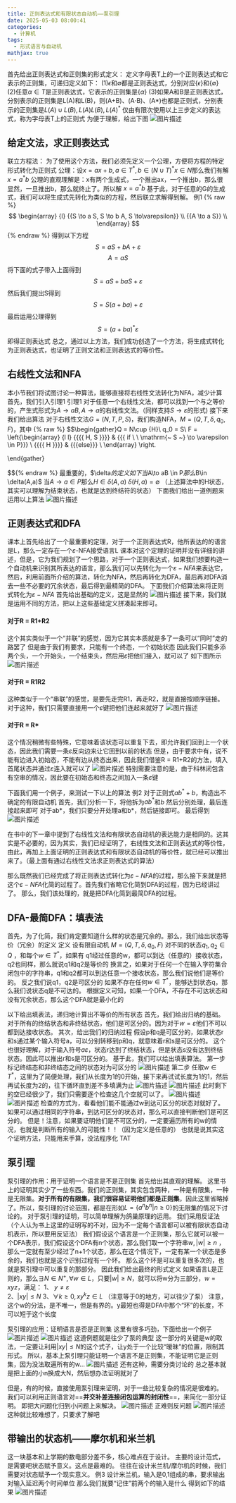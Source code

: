 ```yaml
---
title: 正则表达式和有限状态自动机——泵引理
date: 2025-05-03 08:00:41
categories:
  - 计算机
tags:
  - 形式语言与自动机
mathjax: true
---
```


首先给出正则表达式和正则集的形式定义：
定义字母表T上的一个正则表达式和它表示的正则集，可递归定义如下：
(1)$\epsilon$和$\emptyset$都是正则表达式，分别对应$\{\epsilon\}$和$\{\emptyset\}$
(2)任意$\alpha \in T$是正则表达式，它表示的正则集是{$\alpha$}
(3)如果A和B是正则表达式，分别表示的正则集是L(A)和L(B)，则(A+B)、(A$\cdot$B)、(A*)也都是正则式，分别表示的正则集是$L(A)\cup L(B),L(A)L(B),L(A)^*$
仅由有限次使用以上三步定义的表达式，称为字母表T上的正则式
为便于理解，给出下图
![图片描述](/IMG/Pasted%20image%2020250419223932.png)

## 给定文法，求正则表达式
联立方程法：
为了使用这个方法，我们必须先定义一个公理，方便将方程的特定形式转化为正则式
公理：设$x = ax+b,a\in T^*,b \in (N\cup T)^* x\in N$那么我们有解 $x = a^*b$ 
公理的直观理解是：x有两个生成式，一个推出ax，一个推出b，那么很显然，一旦推出b，那么就终止了。所以解 $x = a^*b$ 
基于此，对于任意的G的生成式，我们可以将生成式先转化为类似的方程，然后联立求解得到解。
例1 
{% raw %}
$$
\begin{array} {l} {{S \to a S, S \to b A, S \to\varepsilon}} \\ {{A \to a S}} \\ \end{array} 
$$
{% endraw %}
得到以下方程$$S = aS+bA+\varepsilon $$
$$A = aS$$
将下面的式子带入上面得到
$$S = aS+baS+\varepsilon$$
然后我们提出S得到
$$S = S(a+ba)+\varepsilon$$
最后运用公理得到
$$S = (a+ba)^*\varepsilon$$
即得正则表达式
总之，通过以上方法，我们成功创造了一个方法，将生成式转化为正则表达式，也证明了正则文法和正则表达式的等价性。

## 右线性文法和NFA
本小节我们将试图讨论一种算法，能够直接将右线性文法转化为NFA，减少计算
首先，我们引入引理1
引理1 对于任意一个右线性文法，都可以找到一个与之等价的，产生式形式为$A\rightarrow aB,A\rightarrow a$的右线性文法。（同样支持$S\rightarrow \varepsilon$的形式)
接下来我们给出算法
对于右线性文法$G = (N,T,P,S)$，我们构造NFA，$M = (Q,T,\delta,q_0,F)$，其中
{% raw %}
$$\begin{gather}Q = N\cup \{H\}\\
q_0 = S\\
F = \left\{\begin{array} {l l} {{{\{ H, S \}}}} & {{{ if \ \ \mathrm{~ S ~}  \to \varepsilon \in P}}} \\ {{{\{ H \}}}} & {{{else}}} \\ \end{array} \right. 

\end{gather}

$${% endraw %}
最重要的，$\delta$的定义如下
当$A\to aB \in P$那么$B\in \delta(A,a)$
当$A\to a \in P$那么$H\in \delta(A,a)$
$\delta(H,a) = \emptyset$
（上述算法中的H状态，其实可以理解为结束状态，也就是达到终结符的状态）
下面我们给出一道例题来运用以上算法
![图片描述](/IMG/Pasted%20image%2020250421220527.png)

## 正则表达式和DFA
课本上首先给出了一个最重要的定理，对于一个正则表达式R，他所表达的的语言是L，那么一定存在一个$\varepsilon$-NFA接受语言L
课本对这个定理的证明并没有详细的讲述，但是，它为我们规划了一个思路，对于一个正则表达式，如果我们想要构造一个自动机来识别其所表达的语言，那么我们可以先转化为一个$\varepsilon -NFA$来表达它，然后，利用前面所介绍的算法，转化为NFA，然后再转化为DFA，最后再对DFA消去一些不必要的冗余状态，最后得到最精简的DFA。
下面我们介绍算法来将正则式转化为$\varepsilon-NFA$
	首先给出基础的定义，这是显然的
![图片描述](/IMG/Pasted%20image%2020250420155307.png)
接下来，我们就是运用不同的方法，把以上这些基础定义拼凑起来即可。
#### 对于R = R1+R2
这个其实类似于一个“并联”的感觉，因为它其实本质就是多了一条可以“同时”走的路罢了
但是由于我们有要求，只能有一个终态，一个初始状态
因此我们只能多添两个头，一个开始头，一个结束头，然后用$\varepsilon$把他们接入，就可以了
如下图所示
![图片描述](/IMG/Pasted%20image%2020250420160443.png)
#### 对于R = R1R2
这种类似于一个“串联”的感觉，是要先走完R1，再走R2，就是直接按顺序链接。
对于这种，我们只需要直接用一个$\varepsilon$键把他们连起来就好了
![图片描述](/IMG/Pasted%20image%2020250420160940.png)
#### 对于R = R*
这个情况稍微有些特殊，它意味着该状态可以重复下去，即允许我们回到上一个状态，因此我们需要一条$\varepsilon$反向边来让它回到以前的状态
但是，由于要求中有，说不能有边进入初始态，不能有边从终态出来，因此我们借鉴R = R1+R2的方法，填入首尾状态并通过$\varepsilon$连入就可以了
![图片描述](/IMG/Pasted%20image%2020250420161245.png)
特别需要注意的是，由于科林闭包含有空串的情况，因此要在初始态和终态之间加入一条$\varepsilon$键

下面我们用一个例子，来测试一下以上的算法
例2 对于正则式$ab^*+b$，构造出不确定的有限自动机
首先，我们分析一下，将他拆为$ab^*$和$b$
然后分别处理，最后连接起来即可
对于ab*，我们只要分开处理a和b*，然后链接即可。
最后得到
![图片描述](/IMG/Pasted%20image%2020250420161850.png)

在书中的下一章中提到了右线性文法和有限状态自动机的表达能力是相同的。这其实是不必要的，因为其实，我们已经证明了，右线性文法和正则表达式的等价性，由此，再加上上面证明的正则表达式和有限状态自动机的等价性，就已经可以推出来了。（最上面有通过右线性文法求正则表达式的算法）

那么既然我们已经完成了将正则表达式转化为$\varepsilon-NFA$的过程，那么接下来就是把这个$\varepsilon-NFA$化简的过程了。首先我们省略它化简到DFA的过程，因为已经讲过了。
那么，我们该处理的，就是把DFA化简到最简DFA的过程。

## DFA-最简DFA：填表法
首先，为了化简，我们肯定要知道什么样的状态是冗余的。那么，我们给出状态等价（冗余）的定义
定义 设有限自动机 $M = (Q,T,\delta,q_0,F)$ 对不同的状态$q_1,q_2\in Q$ ，和每个$w\in T^*$，如果有
q1经过任意的w，都可以到达（任意的）接收状态，q2也同样，那么就说q1和q2是等价的
换言之，如果对于任何一个在输入字符集合闭包中的字符串，q1和q2都可以到达任意一个接收状态，那么我们说他们是等价的。
反之我们说q1，q2是可区分的
如果不存在任何$w\in T^*$，能够达到状态q，那么我们说状态q是不可达的。
根据定义可知，如果一个DFA，不存在不可达状态和没有冗余状态，那么这个DFA就是最小化的

以下给出填表法，递归地计算出不等价的所有状态
首先，我们给出归纳的基础。对于所有的终结状态和非终结状态，他们是可区分的。因为对于$w = \varepsilon$他们不可以都到达接收状态。
其次，给出我们的归纳过程
假设p和q是可区分的，如果状态r和s通过某个输入符号a，可以分别转移到p和q，就意味着r和s是可区分的。
这个也很好理解，对于输入符号$a\varepsilon$，状态r达到了终结状态，但是状态s没有达到终结状态。因此可以推出r和s是可区分的。
基于此，我们可以给出填表算法。
第一步 标记终结态和非终结态之间的状态对为可区分的
![图片描述](/IMG/Pasted%20image%2020250420172543.png)
第二步 任取$w\in T^*$，这里为了简便处理，我们从长度为1的0开始，接下来再试试长度为1的1，然后再试长度为2的，往下循环直到差不多填满为止
![图片描述](/IMG/Pasted%20image%2020250420172725.png)
![图片描述](/IMG/Pasted%20image%2020250420173014.png)
此时剩下的空已经很少了，我们只需要逐个检查这几个空就可以了。
![图片描述](/IMG/Pasted%20image%2020250420173618.png)
![图片描述](/IMG/Pasted%20image%2020250420173700.png)
检查的方式为，看看他们能不能通过w到达可区分的状态对就好了。
如果可以通过相同的字符串，到达可区分的状态对，那么可以直接判断他们是可区分的。
但是！注意，如果要证明他们是不可区分的，一定要遍历所有的w的情况，也就是判断所有的输入的可能性！！（因为定义是任意的）
也就是说其实这个证明方法，只能用来手算，没法程序化 TAT

## 泵引理
泵引理的作用：用于证明一个语言是不是正则集
首先给出其直观的理解。
这里书上的证明其实少了一些东西。我们的正则集，其实包含两种，一种是有限集，一种是无限集。**对于所有的有限集，我们很容易证明他们都是正则集**，因此这里省略掉了。所以，泵引理的讨论范围，都是在形如$L = \{a^nb^n|n\geq 0\}$的无限集的情况下讨论的。
对于泵引理的证明，可以简单理解为鸽巢原理的运用。
我们采用反证法（个人认为书上这里的证明写的不对，因为不一定每个语言都可以被有限状态自动机表示，所以要用反证法）
我们假设这个语言是一个正则集，那么它就可以被一个DFA表示，我们假设这个DFA有n个状态，那么我们取一个字符串$w,|w|\geq n$ ，那么一定就有至少经过了n+1个状态，那么在这个情况下，一定有某一个状态是多余的，我们也就是这个识别过程有一个环。
那么这个环是可以重复很多次的，也就是泵引理中可以重复的那部分。
因此我们给出最终的形式定义
如果语言L是正则的，那么$\exists N \in N^+,\forall w \in L$，只要$|w|\geq N$，就可以将w分为三部分，$w=xyz$，满足：
1、 $y\neq \varepsilon$   
2、$|xy|\leq N$
3、$\forall k \geq 0 , xy^kz \in L$ （注意等于0的地方，可以往少了泵）
注意，这个w的分法，是不唯一，但是有界的。y最短也得是DFA中那个“环”的长度，不可以短于这个长度

泵引理的应用：证明语言是否是正则集
这里有很多巧劲，下面给出一个例子
![图片描述](/IMG/Pasted%20image%2020250420182156.png)
![图片描述](/IMG/Pasted%20image%2020250420182446.png)
这道例题就是往少了泵的典型
这一部分的关键是w的取法，一定要让利用$|xy|\leq N$的这个式子，让y处于一个比较“暧昧”的位置，限制其形式。
所以，基本上泵引理只能证明一个语言不是正则集，不能证明它是正则集，因为没法取遍所有的w...
![图片描述](/IMG/Pasted%20image%2020250420182921.png)
还有这种，需要分类讨论的
总之基本就是把上面的小n换成大N，然后想办法证明就对了

但是，有的时候，直接使用泵引理来证明，对于一些比较复杂的情况是很难的。
我们可以利用正则语言对==**并交补差连接闭包运算的封闭性**==，来简化一部分证明。
即把大问题化归到小问题上来解决。
![图片描述](/IMG/Pasted%20image%2020250420183633.png)
正难则反问题
![图片描述](/IMG/Pasted%20image%2020250420183750.png)
这种就比较难想了，只要求了解吧

## 带输出的状态机——摩尔机和米兰机
这一块基本和上学期的数电部分差不多，核心难点在于设计。
主要的设计范式，是需要吧状态赋予意义。这点是最难的。
往往在设计米兰机/摩尔机的时候，我们需要对状态赋予一个现实意义。
例3 设计米兰机，输入是0,1组成的串，要求输出对输入延迟两个时间单位
那么我们就要“记住”前两个的输入是什么
得到如下的结果
![图片描述](/IMG/Pasted%20image%2020250420203036.png)
